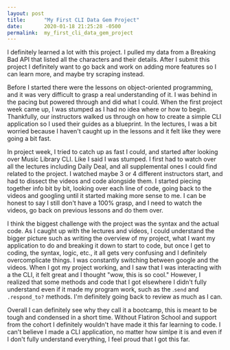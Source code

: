 ```yaml
---
layout: post
title:      "My First CLI Data Gem Project"
date:       2020-01-18 21:25:28 -0500
permalink:  my_first_cli_data_gem_project
---
```


I definitely learned a lot with this project. I pulled my data from a Breaking Bad API that listed all the characters and their details. After I submit this project I definitely want to go back and work on adding more features so I can learn more, and maybe try scraping instead.

Before I started there were the lessons on object-oriented programming, and it was very difficult to grasp a real understanding of it. I was behind in the pacing but powered through and did what I could. When the first project week came up, I was stumped as I had no idea where or how to begin. Thankfully, our instructors walked us through on how to create a simple CLI application so I used their guides as a blueprint. In the lectures, I was a bit worried because I haven't caught up in the lessons and it felt like they were going a bit fast. 

In project week, I tried to catch up as fast I could, and started after looking over Music Library CLI. Like I said I was stumped. I first had to watch over all the lectures including Daily Deal, and all supplemental ones I could find related to the project. I watched maybe 3 or 4 different instructors start, and had to dissect the videos and code alongside them. I started piecing together info bit by bit, looking over each line of code, going back to the videos and googling until it started making more sense to me. I can be honest to say I still don't have a 100% grasp, and I need to watch the videos, go back on previous lessons and do them over.

I think the biggest challenge with the project was the syntax and the actual code. As I caught up with the lectures and videos, I could understand the bigger picture such as writing the overview of my project, what I want my application to do and breaking it down to start to code, but once I get to coding, the syntax, logic, etc., it all gets very confusing and I definitely overcomplicate things. I was constantly switching between google and the videos. When I got my project working, and I saw that I was interacting with a the CLI, it felt great and I thought "wow, this is so cool." However, I realized that some methods and code that I got elsewhere I didn't fully understand even if it made my program work, such as the  .`send` and `.respond_to?` methods. I'm definitely going back to review as much as I can. 

Overall I can definitely see why they call it a bootcamp, this is meant to be tough and condensed in a short time. Without Flatiron School and support from the cohort I definitely wouldn't have made it this far learning to code. I can't believe I made a CLI application, no matter how simlpe it is and even if I don't fully understand everything, I feel proud that I got this far.

